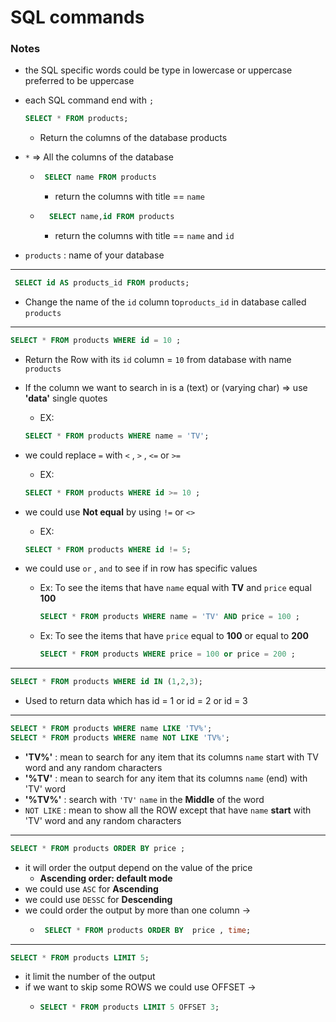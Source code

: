 # SQL commands

### Notes 
- the SQL specific words could be type in lowercase or uppercase preferred to be uppercase
- each SQL command end with `;`


    ``` sql
    SELECT * FROM products;
    ``` 
    - Return the columns of the database products

- ```*``` => All the columns of the database   
	-   ```sql
         SELECT name FROM products
         ```
        - return the columns with title == `name`  
	- ```SQL 
        SELECT name,id FROM products
        ```
        -  return the columns with title == `name` and `id`
- `products` : name of your database   

---------------------
 ```SQL    
  SELECT id AS products_id FROM products;	
  ```
- Change the name of the `id` column to`products_id` in database called `products`
--------------
```SQL
SELECT * FROM products WHERE id = 10 ;
```
- Return the Row with its `id` column = `10` from database with name `products`

- If the column we want to search in is a (text) or (varying char) => use __'data'__ single quotes   
	-  EX:      
    ```SQL
    SELECT * FROM products WHERE name = 'TV';
     ```
- we could replace `=` with `<` , `>` , `<=` or `>=`  
	-  EX: 
    ```SQL
    SELECT * FROM products WHERE id >= 10 ;
    ```
- we could use __Not equal__ by using `!=` or `<>` 	
	-  EX: 
    ``` SQL
    SELECT * FROM products WHERE id != 5;
    ```
- we could use `or` , `and` to see if in row has specific values
	- Ex: To see the items that have `name` equal with  __TV__ and `price` equal __100__ 

        ``` SQL  
        SELECT * FROM products WHERE name = 'TV' AND price = 100 ;
        ```
	- Ex: To see the items that have `price` equal to __100__ or equal 
    to __200__

        ``` SQL
		SELECT * FROM products WHERE price = 100 or price = 200 ; 
        ```
-------------------
```sql 
SELECT * FROM products WHERE id IN (1,2,3);
```  

- Used to return data which has id = 1 or id = 2 or id = 3
---------

```sql
SELECT * FROM products WHERE name LIKE 'TV%';
SELECT * FROM products WHERE name NOT LIKE 'TV%';
```
- __'TV%'__ : mean to search for any item that its columns `name` start with TV word and any random characters
- __'%TV'__ : mean to search for any item that its columns `name` (end) with 'TV' word 
- __'%TV%'__ : search with `'TV'` `name` in the __Middle__ of the word
- ``NOT LIKE`` : mean to show all the ROW except that have `name` __start__ with 'TV' word and any random characters
------
```sql
SELECT * FROM products ORDER BY price ;
```

- it will order the output depend on the value of the price 
    - __Ascending order: default mode__
- we could use `ASC` for __Ascending__ 
- we could use  `DESSC` for __Descending__ 
- we could order the output by more than one column -> 
    -  ```sql
        SELECT * FROM products ORDER BY  price , time;
        ```
---
```sql
SELECT * FROM products LIMIT 5;
```
- it limit the number of the output
- if we want to skip some ROWS we could use OFFSET -> 
    - ```sql
      SELECT * FROM products LIMIT 5 OFFSET 3;
      ```